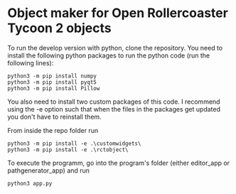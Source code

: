 # Object maker for Open Rollercoaster Tycoon 2 objects

To run the develop version with python, clone the repository. You need to install the following python packages to run the python code (run the following lines):

```
python3 -m pip install numpy 
python3 -m pip install pyqt5 
python3 -m pip install Pillow
```

You also need to install two custom packages of this code. I recommend using the -e option such that when the files in the packages get updated you don't have to reinstall them.

From inside the repo folder run

```
python3 -m pip install -e .\customwidgets\
python3 -m pip install -e .\rctobject\
```

To execute the programm, go into the program's folder (either editor_app or pathgenerator_app) and run

```
python3 app.py
```







